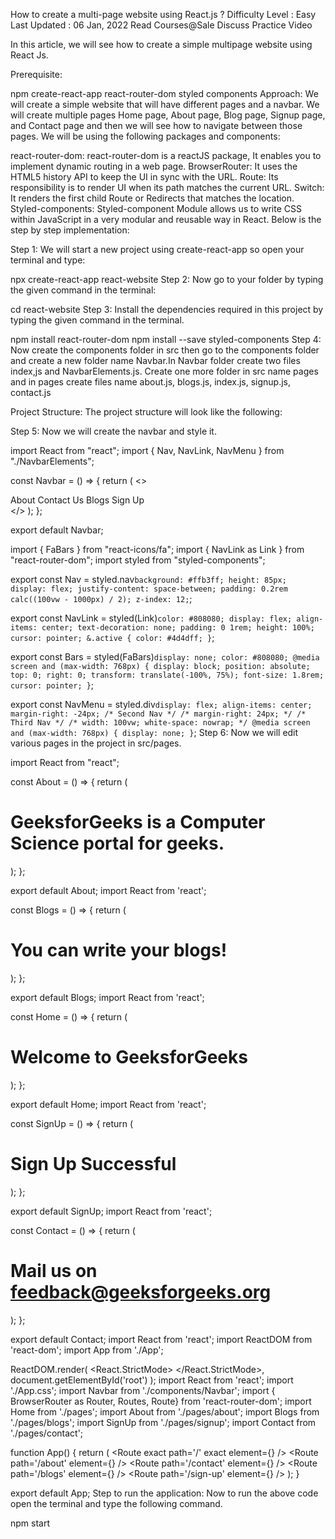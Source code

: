 How to create a multi-page website using React.js ?
Difficulty Level : Easy
Last Updated : 06 Jan, 2022
Read
Courses@Sale
Discuss
Practice
Video

In this article, we will see how to create a simple multipage website using React Js.

Prerequisite:

npm
create-react-app
react-router-dom
styled components
Approach: We will create a simple website that will have different pages and a navbar. We will create multiple pages Home page, About page, Blog page, Signup page, and Contact page and then we will see how to navigate between those pages. We will be using the following packages and components:

react-router-dom: react-router-dom is a reactJS package, It enables you to implement dynamic routing in a web page.
BrowserRouter: It uses the HTML5 history API to keep the UI in sync with the URL.
Route: Its responsibility is to render UI when its path matches the current URL.
Switch: It renders the first child Route or Redirects that matches the location.
Styled-components: Styled-component Module allows us to write CSS within JavaScript in a very modular and reusable way in React.
Below is the step by step implementation:


Step 1: We will start a new project using create-react-app so open your terminal and type:

npx create-react-app react-website
Step 2: Now go to your folder by typing the given command in the terminal:

cd react-website
Step 3: Install the dependencies required in this project by typing the given command in the terminal.

npm install react-router-dom 
npm install --save styled-components
Step 4: Now create the components folder in src then go to the components folder and create a new folder name Navbar.In Navbar folder create two files index,js and NavbarElements.js. Create one more folder in src name pages and in pages create files name about.js, blogs.js, index.js, signup.js, contact.js

Project Structure: The project structure will look like the following:



Step 5: Now we will create the navbar and style it.

import React from "react";
import { Nav, NavLink, NavMenu } 
    from "./NavbarElements";
  
const Navbar = () => {
  return (
    <>
      <Nav>
        <NavMenu>
          <NavLink to="/about" activeStyle>
            About
          </NavLink>
          <NavLink to="/contact" activeStyle>
            Contact Us
          </NavLink>
          <NavLink to="/blogs" activeStyle>
            Blogs
          </NavLink>
          <NavLink to="/sign-up" activeStyle>
            Sign Up
          </NavLink>
        </NavMenu>
      </Nav>
    </>
  );
};
  
export default Navbar;
 


import { FaBars } from "react-icons/fa";
import { NavLink as Link } from "react-router-dom";
import styled from "styled-components";
  
export const Nav = styled.nav`
  background: #ffb3ff;
  height: 85px;
  display: flex;
  justify-content: space-between;
  padding: 0.2rem calc((100vw - 1000px) / 2);
  z-index: 12;
`;
  
export const NavLink = styled(Link)`
  color: #808080;
  display: flex;
  align-items: center;
  text-decoration: none;
  padding: 0 1rem;
  height: 100%;
  cursor: pointer;
  &.active {
    color: #4d4dff;
  }
`;
  
export const Bars = styled(FaBars)`
  display: none;
  color: #808080;
  @media screen and (max-width: 768px) {
    display: block;
    position: absolute;
    top: 0;
    right: 0;
    transform: translate(-100%, 75%);
    font-size: 1.8rem;
    cursor: pointer;
  }
`;
  
export const NavMenu = styled.div`
  display: flex;
  align-items: center;
  margin-right: -24px;
  /* Second Nav */
  /* margin-right: 24px; */
  /* Third Nav */
  /* width: 100vw;
white-space: nowrap; */
  @media screen and (max-width: 768px) {
    display: none;
  }
`;
Step 6: Now we will edit various pages in the project in src/pages.

import React from "react";
  
const About = () => {
  return (
    <div>
      <h1>
        GeeksforGeeks is a Computer 
        Science portal for geeks.
      </h1>
    </div>
  );
};
  
export default About;
import React from 'react';
  
const Blogs = () => {
  return (
    <h1>You can write your blogs!</h1>
  );
};
  
export default Blogs;
import React from 'react';
  
const Home = () => {
  return (
    <div>
      <h1>Welcome to GeeksforGeeks</h1>
    </div>
  );
};
  
export default Home;
import React from 'react';
  
const SignUp = () => {
  return (
    <div>
      <h1>Sign Up Successful</h1>
    </div>
  );
};
  
export default SignUp;
import React from 'react';
  
const Contact = () => {
  return (
    <div>
      <h1>Mail us on feedback@geeksforgeeks.org</h1>
    </div>
  );
};
  
export default Contact;
import React from 'react';
import ReactDOM from 'react-dom';
import App from './App';
  
ReactDOM.render(
<React.StrictMode>
    <App />
</React.StrictMode>,
document.getElementById('root')
);
import React from 'react';
import './App.css';
import Navbar from './components/Navbar';
import { BrowserRouter as Router, Routes, Route}
    from 'react-router-dom';
import Home from './pages';
import About from './pages/about';
import Blogs from './pages/blogs';
import SignUp from './pages/signup';
import Contact from './pages/contact';
  
function App() {
return (
    <Router>
    <Navbar />
    <Routes>
        <Route exact path='/' exact element={<Home />} />
        <Route path='/about' element={<About/>} />
        <Route path='/contact' element={<Contact/>} />
        <Route path='/blogs' element={<Blogs/>} />
        <Route path='/sign-up' element={<SignUp/>} />
    </Routes>
    </Router>
);
}
  
export default App;
Step to run the application: Now to run the above code open the terminal and type the following command.

npm start